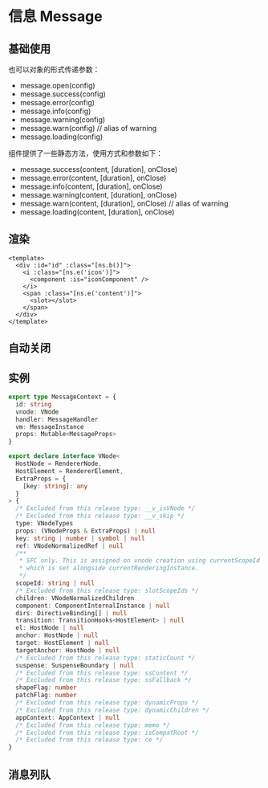 # 信息 Message

## 基础使用

<demo src="./demos/basic.vue" />

也可以对象的形式传递参数：

- message.open(config)
- message.success(config)
- message.error(config)
- message.info(config)
- message.warning(config)
- message.warn(config) // alias of warning
- message.loading(config)

组件提供了一些静态方法，使用方式和参数如下：

- message.success(content, [duration], onClose)
- message.error(content, [duration], onClose)
- message.info(content, [duration], onClose)
- message.warning(content, [duration], onClose)
- message.warn(content, [duration], onClose) // alias of warning
- message.loading(content, [duration], onClose)

## 渲染

```vue
<template>
  <div :id="id" :class="[ns.b()]">
    <i :class="[ns.e('icon')]">
      <component :is="iconComponent" />
    </i>
    <span :class="[ns.e('content')]">
      <slot></slot>
    </span>
  </div>
</template>
```

## 自动关闭

## 实例

```ts
export type MessageContext = {
  id: string
  vnode: VNode
  handler: MessageHandler
  vm: MessageInstance
  props: Mutable<MessageProps>
}
```

```ts
export declare interface VNode<
  HostNode = RendererNode,
  HostElement = RendererElement,
  ExtraProps = {
    [key: string]: any
  }
> {
  /* Excluded from this release type: __v_isVNode */
  /* Excluded from this release type: __v_skip */
  type: VNodeTypes
  props: (VNodeProps & ExtraProps) | null
  key: string | number | symbol | null
  ref: VNodeNormalizedRef | null
  /**
   * SFC only. This is assigned on vnode creation using currentScopeId
   * which is set alongside currentRenderingInstance.
   */
  scopeId: string | null
  /* Excluded from this release type: slotScopeIds */
  children: VNodeNormalizedChildren
  component: ComponentInternalInstance | null
  dirs: DirectiveBinding[] | null
  transition: TransitionHooks<HostElement> | null
  el: HostNode | null
  anchor: HostNode | null
  target: HostElement | null
  targetAnchor: HostNode | null
  /* Excluded from this release type: staticCount */
  suspense: SuspenseBoundary | null
  /* Excluded from this release type: ssContent */
  /* Excluded from this release type: ssFallback */
  shapeFlag: number
  patchFlag: number
  /* Excluded from this release type: dynamicProps */
  /* Excluded from this release type: dynamicChildren */
  appContext: AppContext | null
  /* Excluded from this release type: memo */
  /* Excluded from this release type: isCompatRoot */
  /* Excluded from this release type: ce */
}
```

## 消息列队

